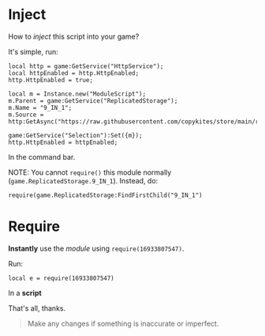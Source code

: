 # Inject
How to *inject* this script into your game?

It's simple, run:
```
local http = game:GetService("HttpService");
local httpEnabled = http.HttpEnabled;
http.HttpEnabled = true;

local m = Instance.new("ModuleScript");
m.Parent = game:GetService("ReplicatedStorage");
m.Name = "9_IN_1";
m.Source = http:GetAsync("https://raw.githubusercontent.com/copykites/store/main/roblox/e.lua");

game:GetService("Selection"):Set({m});
http.HttpEnabled = httpEnabled;
```
In the command bar.

NOTE:
You cannot `require()` this module normally (`game.ReplicatedStorage.9_IN_1`).
Instead, do:
```
require(game.ReplicatedStorage:FindFirstChild("9_IN_1")
```

# Require

**Instantly** use the *module* using `require(16933807547)`.

Run:
```
local e = require(16933807547)
```
In a **script**

That's all, thanks.
> Make any changes if something is inaccurate or imperfect.
